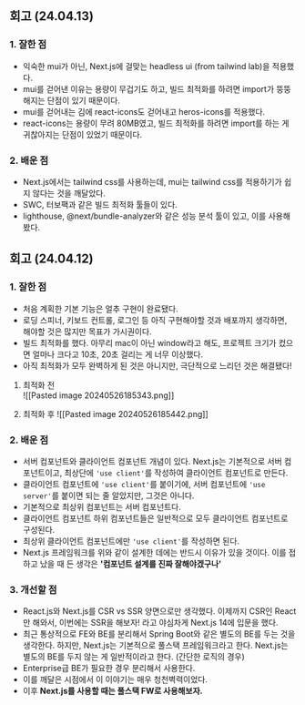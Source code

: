 ## 회고 (24.04.13)
### 1. 잘한 점
- 익숙한 mui가 아닌, Next.js에 걸맞는 headless ui (from tailwind lab)을 적용했다.
- mui를 걷어낸 이유는 용량이 무겁기도 하고, 빌드 최적화를 하려면 import가 뚱뚱해지는 단점이 있기 때문이다.
- mui를 걷어내는 김에 react-icons도 걷어내고 heros-icons를 적용했다.
- react-icons는 용량이 무려 80MB였고, 빌드 최적화를 하려면 import를 하는 게 귀찮아지는 단점이 있었기 때문이다.

### 2. 배운 점
- Next.js에서는 tailwind css를 사용하는데, mui는 tailwind css를 적용하기가 쉽지 않다는 것을 깨달았다.
- SWC, 터보팩과 같은 빌드 최적화 툴들이 있다.
- lighthouse, @next/bundle-analyzer와 같은 성능 분석 툴이 있고, 이를 사용해봤다.


## 회고 (24.04.12)
### 1. 잘한 점
- 처음 계획한 기본 기능은 얼추 구현이 완료됐다.
- 로딩 스피너, 키보드 컨트롤, 로그인 등 아직 구현해야할 것과 배포까지 생각하면, 해야할 것은 많지만 목표가 가시권이다.
- 빌드 최적화를 했다. 아무리 mac이 아닌 window라고 해도, 프로젝트 크기가 컸으면 얼마나 크다고 10초, 20초 걸리는 게 너무 이상했다.
- 아직 최적화가 모두 완벽하게 된 것은 아니지만, 극단적으로 느리던 것은 해결됐다!

1. 최적화 전  
![[Pasted image 20240526185343.png]]


2. 최적화 후
![[Pasted image 20240526185442.png]]


### 2. 배운 점
- 서버 컴포넌트와 클라이언트 컴포넌트 개념이 있다. Next.js는 기본적으로 서버 컴포넌트이고, 최상단에 `'use client'`를 작성하여 클라이언트 컴포넌트로 만든다.
- 클라이언트 컴포넌트에 `'use client'`를 붙이기에, 서버 컴포넌트에 `'use server'`를 붙이면 되는 줄 알았지만, 그것은 아니다.
- 기본적으로 최상위 컴포넌트는 서버 컴포넌트다.
- 클라이언트 컴포넌트 하위 컴포넌트들은 일반적으로 모두 클라이언트 컴포넌트로 구성된다.
- 최상위 클라이언트 컴포넌트에만 `'use client'`를 작성하면 된다.
- Next.js 프레임워크를 위와 같이 설계한 데에는 반드시 이유가 있을 것이다. 이를 접하고 났을 때 든 생각은 **'컴포넌트 설계를 진짜 잘해야겠구나'**


### 3. 개선할 점
- React.js와 Next.js를 CSR vs SSR 양면으로만 생각했다. 이제까지 CSR인 React만 해와서, 이번에는 SSR을 해보자! 라고 야심차게 Next.js 14에 입문을 했다.
- 최근 통상적으로 FE와 BE를 분리해서 Spring Boot와 같은 별도의 BE를 두는 것을 생각한다. 하지만, Next.js는 기본적으로 풀스택 프레임워크라고 한다. Next.js는 별도의 BE를 두지 않는 게 일반적이라고 한다. (간단한 로직의 경우)
- Enterprise급 BE가 필요한 경우 분리해서 사용한다.
- 이를 깨달은 시점에서 이 이야기는 매우 청천벽력이었다.
- 이후 **Next.js를 사용할 때는 풀스택 FW로 사용해보자.**
